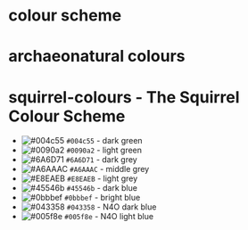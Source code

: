 # colour scheme

# archaeonatural colours

# squirrel-colours - The Squirrel Colour Scheme

* ![#004c55](https://placehold.co/15x15/004c55/004c55.png) `#004c55` - dark green
* ![#0090a2](https://placehold.co/15x15/0090a2/0090a2.png) `#0090a2` - light green
* ![#6A6D71](https://placehold.co/15x15/6A6D71/6A6D71.png) `#6A6D71` - dark grey
* ![#A6AAAC](https://placehold.co/15x15/A6AAAC/A6AAAC.png) `#A6AAAC` - middle grey
* ![#E8EAEB](https://placehold.co/15x15/E8EAEB/E8EAEB.png) `#E8EAEB` - light grey
* ![#45546b](https://placehold.co/15x15/45546b/45546b.png) `#45546b` - dark blue
* ![#0bbbef](https://placehold.co/15x15/0bbbef/0bbbef.png) `#0bbbef` - bright blue
* ![#043358](https://placehold.co/15x15/043358/043358.png) `#043358` - N4O dark blue
* ![#005f8e](https://placehold.co/15x15/005f8e/005f8e.png) `#005f8e` - N4O light blue
